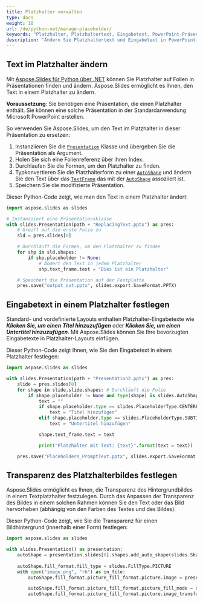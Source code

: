 ```yaml
---
title: Platzhalter verwalten
type: docs
weight: 10
url: /de/python-net/manage-placeholder/
keywords: "Platzhalter, Platzhaltertext, Eingabetext, PowerPoint-Präsentation, Python, Aspose.Slides für Python über .NET"
description: "Ändern Sie Platzhaltertext und Eingabetext in PowerPoint-Präsentationen mit Python"
---
```


## **Text im Platzhalter ändern**

Mit [Aspose.Slides für Python über .NET](/slides/de/python-net/) können Sie Platzhalter auf Folien in Präsentationen finden und ändern. Aspose.Slides ermöglicht es Ihnen, den Text in einem Platzhalter zu ändern.

**Voraussetzung**: Sie benötigen eine Präsentation, die einen Platzhalter enthält. Sie können eine solche Präsentation in der Standardanwendung Microsoft PowerPoint erstellen.

So verwenden Sie Aspose.Slides, um den Text im Platzhalter in dieser Präsentation zu ersetzen:

1. Instanziieren Sie die [`Presentation`](https://reference.aspose.com/slides/python-net/aspose.slides/presentation/) Klasse und übergeben Sie die Präsentation als Argument.
2. Holen Sie sich eine Folienreferenz über ihren Index.
3. Durchlaufen Sie die Formen, um den Platzhalter zu finden.
4. Typkonvertieren Sie die Platzhalterform zu einer [`AutoShape`](https://reference.aspose.com/slides/python-net/aspose.slides/autoshape/) und ändern Sie den Text über das [`TextFrame`](https://reference.aspose.com/slides/python-net/aspose.slides/textframe/) das mit der [`AutoShape`](https://reference.aspose.com/slides/python-net/aspose.slides/autoshape/) assoziiert ist.
5. Speichern Sie die modifizierte Präsentation.

Dieser Python-Code zeigt, wie man den Text in einem Platzhalter ändert:

```python
import aspose.slides as slides

# Instanziiert eine Präsentationsklasse
with slides.Presentation(path + "ReplacingText.pptx") as pres:
    # Greift auf die erste Folie zu
    sld = pres.slides[0]

    # Durchläuft die Formen, um den Platzhalter zu finden
    for shp in sld.shapes:
        if shp.placeholder != None:
            # Ändert den Text in jedem Platzhalter
            shp.text_frame.text = "Dies ist ein Platzhalter"

    # Speichert die Präsentation auf der Festplatte
    pres.save("output_out.pptx", slides.export.SaveFormat.PPTX)
```


## **Eingabetext in einem Platzhalter festlegen**
Standard- und vordefinierte Layouts enthalten Platzhalter-Eingabetexte wie ***Klicken Sie, um einen Titel hinzuzufügen*** oder ***Klicken Sie, um einen Untertitel hinzuzufügen***. Mit Aspose.Slides können Sie Ihre bevorzugten Eingabetexte in Platzhalter-Layouts einfügen.

Dieser Python-Code zeigt Ihnen, wie Sie den Eingabetext in einem Platzhalter festlegen:

```python
import aspose.slides as slides

with slides.Presentation(path + "Presentation2.pptx") as pres:
    slide = pres.slides[0]
    for shape in slide.slide.shapes: # Durchläuft die Folie
        if shape.placeholder != None and type(shape) is slides.AutoShape:
            text = ""
            if shape.placeholder.type == slides.PlaceholderType.CENTERED_TITLE: # PowerPoint zeigt "Klicken Sie, um einen Titel hinzuzufügen".
                text = "Titel hinzufügen"
            elif shape.placeholder.type == slides.PlaceholderType.SUBTITLE: # Fügt einen Untertitel hinzu.
                text = "Untertitel hinzufügen"

            shape.text_frame.text = text

            print("Platzhalter mit Text: {text}".format(text = text))

    pres.save("Placeholders_PromptText.pptx", slides.export.SaveFormat.PPTX)
```

## **Transparenz des Platzhalterbildes festlegen**

Aspose.Slides ermöglicht es Ihnen, die Transparenz des Hintergrundbildes in einem Textplatzhalter festzulegen. Durch das Anpassen der Transparenz des Bildes in einem solchen Rahmen können Sie den Text oder das Bild hervorheben (abhängig von den Farben des Textes und des Bildes).

Dieser Python-Code zeigt, wie Sie die Transparenz für einen Bildhintergrund (innerhalb einer Form) festlegen:

```python
import aspose.slides as slides

with slides.Presentation() as presentation:
    autoShape = presentation.slides[0].shapes.add_auto_shape(slides.ShapeType.RECTANGLE, 10, 10, 100, 100)
    
    autoShape.fill_format.fill_type = slides.FillType.PICTURE
    with open("image.png", "rb") as in_file:
        autoShape.fill_format.picture_fill_format.picture.image = presentation.images.add_image(in_file)

        autoShape.fill_format.picture_fill_format.picture_fill_mode = slides.PictureFillMode.STRETCH
        autoShape.fill_format.picture_fill_format.picture.image_transform.add_alpha_modulate_fixed_effect(75)

```